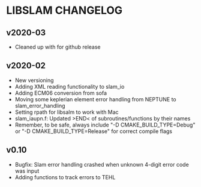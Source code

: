 # LIBSLAM CHANGELOG

## v2020-03
* Cleaned up with for github release

## v2020-02

* New versioning
* Adding XML reading functionality to slam_io
* Adding ECM06 conversion from sofa
* Moving some keplerian element error handling from NEPTUNE to slam_error_handling
* Setting rpath for libsalm to work with Mac
* slam_iaupn.f: Updated >END< of subroutines/functions by their names
* Remember, to be safe, always include "-D CMAKE_BUILD_TYPE=Debug" or "-D CMAKE_BUILD_TYPE=Release" for correct compile flags

## v0.10
* Bugfix: Slam error handling crashed when unknown 4-digit error code was input
* Adding functions to track errors to TEHL
